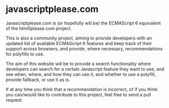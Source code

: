 javascriptplease.com
====================

Javascriptplease.com is (or hopefully will be) the ECMAScript 6 equivalent of the html5please.com project.

This is also a community project, aiming to provide developers with an updated list of available ECMAScript 6 features and keep track of their support across browsers, and provide, where necessary, recommendations for polyfills to use.

The aim of this website will be to provide a search functionality where developers can search for a certain Javascript feature they want to use, and see when, where, and how they can use it, and whether to use a polyfill, provide fallback, or use it as is.

If at any time you think that a recommendation is incorrect, of if you think you can/would like to contribute to this project, feel free to send a pull request.

